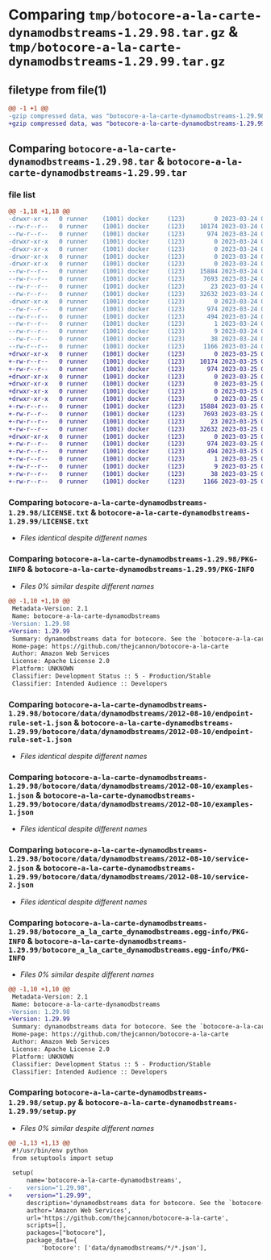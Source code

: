 # Comparing `tmp/botocore-a-la-carte-dynamodbstreams-1.29.98.tar.gz` & `tmp/botocore-a-la-carte-dynamodbstreams-1.29.99.tar.gz`

## filetype from file(1)

```diff
@@ -1 +1 @@
-gzip compressed data, was "botocore-a-la-carte-dynamodbstreams-1.29.98.tar", last modified: Fri Mar 24 01:24:16 2023, max compression
+gzip compressed data, was "botocore-a-la-carte-dynamodbstreams-1.29.99.tar", last modified: Sat Mar 25 01:22:36 2023, max compression
```

## Comparing `botocore-a-la-carte-dynamodbstreams-1.29.98.tar` & `botocore-a-la-carte-dynamodbstreams-1.29.99.tar`

### file list

```diff
@@ -1,18 +1,18 @@
-drwxr-xr-x   0 runner    (1001) docker     (123)        0 2023-03-24 01:24:16.249909 botocore-a-la-carte-dynamodbstreams-1.29.98/
--rw-r--r--   0 runner    (1001) docker     (123)    10174 2023-03-24 01:24:16.000000 botocore-a-la-carte-dynamodbstreams-1.29.98/LICENSE.txt
--rw-r--r--   0 runner    (1001) docker     (123)      974 2023-03-24 01:24:16.249909 botocore-a-la-carte-dynamodbstreams-1.29.98/PKG-INFO
-drwxr-xr-x   0 runner    (1001) docker     (123)        0 2023-03-24 01:24:16.249909 botocore-a-la-carte-dynamodbstreams-1.29.98/botocore/
-drwxr-xr-x   0 runner    (1001) docker     (123)        0 2023-03-24 01:24:16.249909 botocore-a-la-carte-dynamodbstreams-1.29.98/botocore/data/
-drwxr-xr-x   0 runner    (1001) docker     (123)        0 2023-03-24 01:24:16.249909 botocore-a-la-carte-dynamodbstreams-1.29.98/botocore/data/dynamodbstreams/
-drwxr-xr-x   0 runner    (1001) docker     (123)        0 2023-03-24 01:24:16.249909 botocore-a-la-carte-dynamodbstreams-1.29.98/botocore/data/dynamodbstreams/2012-08-10/
--rw-r--r--   0 runner    (1001) docker     (123)    15884 2023-03-24 01:23:57.000000 botocore-a-la-carte-dynamodbstreams-1.29.98/botocore/data/dynamodbstreams/2012-08-10/endpoint-rule-set-1.json
--rw-r--r--   0 runner    (1001) docker     (123)     7693 2023-03-24 01:23:57.000000 botocore-a-la-carte-dynamodbstreams-1.29.98/botocore/data/dynamodbstreams/2012-08-10/examples-1.json
--rw-r--r--   0 runner    (1001) docker     (123)       23 2023-03-24 01:23:57.000000 botocore-a-la-carte-dynamodbstreams-1.29.98/botocore/data/dynamodbstreams/2012-08-10/paginators-1.json
--rw-r--r--   0 runner    (1001) docker     (123)    32632 2023-03-24 01:23:57.000000 botocore-a-la-carte-dynamodbstreams-1.29.98/botocore/data/dynamodbstreams/2012-08-10/service-2.json
-drwxr-xr-x   0 runner    (1001) docker     (123)        0 2023-03-24 01:24:16.249909 botocore-a-la-carte-dynamodbstreams-1.29.98/botocore_a_la_carte_dynamodbstreams.egg-info/
--rw-r--r--   0 runner    (1001) docker     (123)      974 2023-03-24 01:24:16.000000 botocore-a-la-carte-dynamodbstreams-1.29.98/botocore_a_la_carte_dynamodbstreams.egg-info/PKG-INFO
--rw-r--r--   0 runner    (1001) docker     (123)      494 2023-03-24 01:24:16.000000 botocore-a-la-carte-dynamodbstreams-1.29.98/botocore_a_la_carte_dynamodbstreams.egg-info/SOURCES.txt
--rw-r--r--   0 runner    (1001) docker     (123)        1 2023-03-24 01:24:16.000000 botocore-a-la-carte-dynamodbstreams-1.29.98/botocore_a_la_carte_dynamodbstreams.egg-info/dependency_links.txt
--rw-r--r--   0 runner    (1001) docker     (123)        9 2023-03-24 01:24:16.000000 botocore-a-la-carte-dynamodbstreams-1.29.98/botocore_a_la_carte_dynamodbstreams.egg-info/top_level.txt
--rw-r--r--   0 runner    (1001) docker     (123)       38 2023-03-24 01:24:16.249909 botocore-a-la-carte-dynamodbstreams-1.29.98/setup.cfg
--rw-r--r--   0 runner    (1001) docker     (123)     1166 2023-03-24 01:24:16.000000 botocore-a-la-carte-dynamodbstreams-1.29.98/setup.py
+drwxr-xr-x   0 runner    (1001) docker     (123)        0 2023-03-25 01:22:36.979195 botocore-a-la-carte-dynamodbstreams-1.29.99/
+-rw-r--r--   0 runner    (1001) docker     (123)    10174 2023-03-25 01:22:36.000000 botocore-a-la-carte-dynamodbstreams-1.29.99/LICENSE.txt
+-rw-r--r--   0 runner    (1001) docker     (123)      974 2023-03-25 01:22:36.979195 botocore-a-la-carte-dynamodbstreams-1.29.99/PKG-INFO
+drwxr-xr-x   0 runner    (1001) docker     (123)        0 2023-03-25 01:22:36.979195 botocore-a-la-carte-dynamodbstreams-1.29.99/botocore/
+drwxr-xr-x   0 runner    (1001) docker     (123)        0 2023-03-25 01:22:36.979195 botocore-a-la-carte-dynamodbstreams-1.29.99/botocore/data/
+drwxr-xr-x   0 runner    (1001) docker     (123)        0 2023-03-25 01:22:36.979195 botocore-a-la-carte-dynamodbstreams-1.29.99/botocore/data/dynamodbstreams/
+drwxr-xr-x   0 runner    (1001) docker     (123)        0 2023-03-25 01:22:36.979195 botocore-a-la-carte-dynamodbstreams-1.29.99/botocore/data/dynamodbstreams/2012-08-10/
+-rw-r--r--   0 runner    (1001) docker     (123)    15884 2023-03-25 01:22:12.000000 botocore-a-la-carte-dynamodbstreams-1.29.99/botocore/data/dynamodbstreams/2012-08-10/endpoint-rule-set-1.json
+-rw-r--r--   0 runner    (1001) docker     (123)     7693 2023-03-25 01:22:12.000000 botocore-a-la-carte-dynamodbstreams-1.29.99/botocore/data/dynamodbstreams/2012-08-10/examples-1.json
+-rw-r--r--   0 runner    (1001) docker     (123)       23 2023-03-25 01:22:12.000000 botocore-a-la-carte-dynamodbstreams-1.29.99/botocore/data/dynamodbstreams/2012-08-10/paginators-1.json
+-rw-r--r--   0 runner    (1001) docker     (123)    32632 2023-03-25 01:22:12.000000 botocore-a-la-carte-dynamodbstreams-1.29.99/botocore/data/dynamodbstreams/2012-08-10/service-2.json
+drwxr-xr-x   0 runner    (1001) docker     (123)        0 2023-03-25 01:22:36.979195 botocore-a-la-carte-dynamodbstreams-1.29.99/botocore_a_la_carte_dynamodbstreams.egg-info/
+-rw-r--r--   0 runner    (1001) docker     (123)      974 2023-03-25 01:22:36.000000 botocore-a-la-carte-dynamodbstreams-1.29.99/botocore_a_la_carte_dynamodbstreams.egg-info/PKG-INFO
+-rw-r--r--   0 runner    (1001) docker     (123)      494 2023-03-25 01:22:36.000000 botocore-a-la-carte-dynamodbstreams-1.29.99/botocore_a_la_carte_dynamodbstreams.egg-info/SOURCES.txt
+-rw-r--r--   0 runner    (1001) docker     (123)        1 2023-03-25 01:22:36.000000 botocore-a-la-carte-dynamodbstreams-1.29.99/botocore_a_la_carte_dynamodbstreams.egg-info/dependency_links.txt
+-rw-r--r--   0 runner    (1001) docker     (123)        9 2023-03-25 01:22:36.000000 botocore-a-la-carte-dynamodbstreams-1.29.99/botocore_a_la_carte_dynamodbstreams.egg-info/top_level.txt
+-rw-r--r--   0 runner    (1001) docker     (123)       38 2023-03-25 01:22:36.979195 botocore-a-la-carte-dynamodbstreams-1.29.99/setup.cfg
+-rw-r--r--   0 runner    (1001) docker     (123)     1166 2023-03-25 01:22:36.000000 botocore-a-la-carte-dynamodbstreams-1.29.99/setup.py
```

### Comparing `botocore-a-la-carte-dynamodbstreams-1.29.98/LICENSE.txt` & `botocore-a-la-carte-dynamodbstreams-1.29.99/LICENSE.txt`

 * *Files identical despite different names*

### Comparing `botocore-a-la-carte-dynamodbstreams-1.29.98/PKG-INFO` & `botocore-a-la-carte-dynamodbstreams-1.29.99/PKG-INFO`

 * *Files 0% similar despite different names*

```diff
@@ -1,10 +1,10 @@
 Metadata-Version: 2.1
 Name: botocore-a-la-carte-dynamodbstreams
-Version: 1.29.98
+Version: 1.29.99
 Summary: dynamodbstreams data for botocore. See the `botocore-a-la-carte` package for more info.
 Home-page: https://github.com/thejcannon/botocore-a-la-carte
 Author: Amazon Web Services
 License: Apache License 2.0
 Platform: UNKNOWN
 Classifier: Development Status :: 5 - Production/Stable
 Classifier: Intended Audience :: Developers
```

### Comparing `botocore-a-la-carte-dynamodbstreams-1.29.98/botocore/data/dynamodbstreams/2012-08-10/endpoint-rule-set-1.json` & `botocore-a-la-carte-dynamodbstreams-1.29.99/botocore/data/dynamodbstreams/2012-08-10/endpoint-rule-set-1.json`

 * *Files identical despite different names*

### Comparing `botocore-a-la-carte-dynamodbstreams-1.29.98/botocore/data/dynamodbstreams/2012-08-10/examples-1.json` & `botocore-a-la-carte-dynamodbstreams-1.29.99/botocore/data/dynamodbstreams/2012-08-10/examples-1.json`

 * *Files identical despite different names*

### Comparing `botocore-a-la-carte-dynamodbstreams-1.29.98/botocore/data/dynamodbstreams/2012-08-10/service-2.json` & `botocore-a-la-carte-dynamodbstreams-1.29.99/botocore/data/dynamodbstreams/2012-08-10/service-2.json`

 * *Files identical despite different names*

### Comparing `botocore-a-la-carte-dynamodbstreams-1.29.98/botocore_a_la_carte_dynamodbstreams.egg-info/PKG-INFO` & `botocore-a-la-carte-dynamodbstreams-1.29.99/botocore_a_la_carte_dynamodbstreams.egg-info/PKG-INFO`

 * *Files 0% similar despite different names*

```diff
@@ -1,10 +1,10 @@
 Metadata-Version: 2.1
 Name: botocore-a-la-carte-dynamodbstreams
-Version: 1.29.98
+Version: 1.29.99
 Summary: dynamodbstreams data for botocore. See the `botocore-a-la-carte` package for more info.
 Home-page: https://github.com/thejcannon/botocore-a-la-carte
 Author: Amazon Web Services
 License: Apache License 2.0
 Platform: UNKNOWN
 Classifier: Development Status :: 5 - Production/Stable
 Classifier: Intended Audience :: Developers
```

### Comparing `botocore-a-la-carte-dynamodbstreams-1.29.98/setup.py` & `botocore-a-la-carte-dynamodbstreams-1.29.99/setup.py`

 * *Files 0% similar despite different names*

```diff
@@ -1,13 +1,13 @@
 #!/usr/bin/env python
 from setuptools import setup
 
 setup(
     name='botocore-a-la-carte-dynamodbstreams',
-    version="1.29.98",
+    version="1.29.99",
     description='dynamodbstreams data for botocore. See the `botocore-a-la-carte` package for more info.',
     author='Amazon Web Services',
     url='https://github.com/thejcannon/botocore-a-la-carte',
     scripts=[],
     packages=["botocore"],
     package_data={
         'botocore': ['data/dynamodbstreams/*/*.json'],
```

